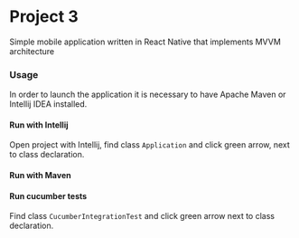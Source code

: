 # Project 3
Simple mobile application written in React Native that implements MVVM architecture

### Usage
In order to launch the application it is necessary to have Apache Maven or Intellij IDEA installed.

#### Run with Intellij
Open project with Intellij, find class `Application` and click green arrow, next to class declaration.

#### Run with Maven


#### Run cucumber tests
Find class `CucumberIntegrationTest` and click green arrow next to class declaration.

